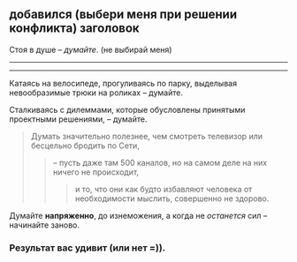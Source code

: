 ## добавился (выбери меня при решении конфликта) заголовок

Стоя в душе – _думайте_. (не выбирай меня)

---

---

Катаясь на велосипеде, прогуливаясь по парку, выделывая невообразимые трюки на роликах
– думайте.

Сталкиваясь с дилеммами, которые обусловлены принятыми проектными решениями, – думайте.

> Думать значительно полезнее, чем смотреть телевизор или бесцельно бродить по Сети,
>
> > – пусть даже там 500 каналов, но на самом деле на них ничего не происходит,
> >
> > > и то, что они как будто избавляют человека от необходимости мыслить, совершенно не здорово.

Думайте **напряженно**, до изнеможения,
а когда не _останется_ сил – начинайте заново.

### Результат вас удивит (или нет =)).
